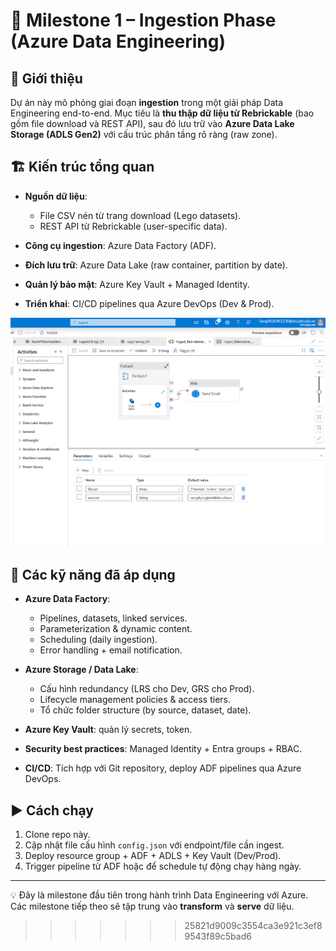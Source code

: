 
# 🚀 Milestone 1 – Ingestion Phase (Azure Data Engineering)

## 📌 Giới thiệu

Dự án này mô phỏng giai đoạn **ingestion** trong một giải pháp Data Engineering end-to-end.
Mục tiêu là **thu thập dữ liệu từ Rebrickable** (bao gồm file download và REST API), sau đó lưu trữ vào **Azure Data Lake Storage (ADLS Gen2)** với cấu trúc phân tầng rõ ràng (raw zone).

## 🏗️ Kiến trúc tổng quan

* **Nguồn dữ liệu**:

  * File CSV nén từ trang download (Lego datasets).
  * REST API từ Rebrickable (user-specific data).
* **Công cụ ingestion**: Azure Data Factory (ADF).
* **Đích lưu trữ**: Azure Data Lake (raw container, partition by date).
* **Quản lý bảo mật**: Azure Key Vault + Managed Identity.
* **Triển khai**: CI/CD pipelines qua Azure DevOps (Dev & Prod).

![ADF Pipeline](./Screenshot%202025-09-29%20004744.png)

## 🔧 Các kỹ năng đã áp dụng

* **Azure Data Factory**:

  * Pipelines, datasets, linked services.
  * Parameterization & dynamic content.
  * Scheduling (daily ingestion).
  * Error handling + email notification.
* **Azure Storage / Data Lake**:

  * Cấu hình redundancy (LRS cho Dev, GRS cho Prod).
  * Lifecycle management policies & access tiers.
  * Tổ chức folder structure (by source, dataset, date).
* **Azure Key Vault**: quản lý secrets, token.
* **Security best practices**: Managed Identity + Entra groups + RBAC.
* **CI/CD**: Tích hợp với Git repository, deploy ADF pipelines qua Azure DevOps.

## ▶️ Cách chạy

1. Clone repo này.
2. Cập nhật file cấu hình `config.json` với endpoint/file cần ingest.
3. Deploy resource group + ADF + ADLS + Key Vault (Dev/Prod).
4. Trigger pipeline từ ADF hoặc để schedule tự động chạy hàng ngày.

---

💡 Đây là milestone đầu tiên trong hành trình Data Engineering với Azure.
Các milestone tiếp theo sẽ tập trung vào **transform** và **serve** dữ liệu.
>>>>>>> 25821d9009c3554ca3e921c3ef89543f89c5bad6

